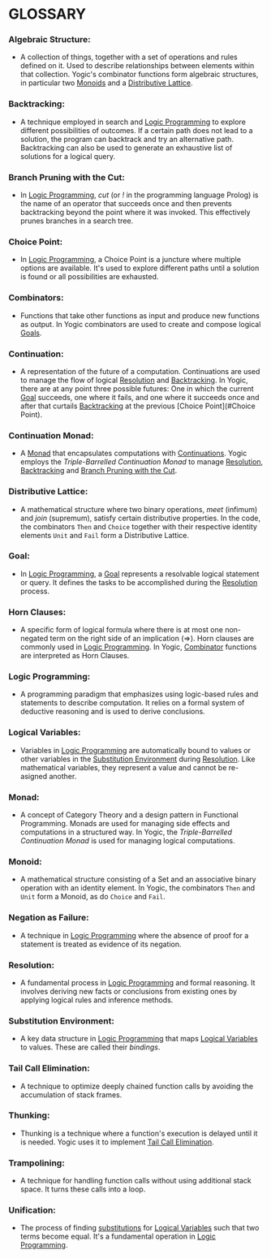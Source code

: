 # **GLOSSARY**

### **Algebraic Structure**:  
- A collection of things, together with a set of operations and rules defined
  on it. Used to describe relationships between elements within that
  collection. Yogic's combinator functions form algebraic structures, in
  particular two [Monoids](#Monoid) and a [Distributive
  Lattice](#Distributive-Lattice).

### **Backtracking**:  
- A technique employed in search and [Logic Programming](#Logic-Programming)
  to explore different possibilities of outcomes. If a certain path does not
  lead to a solution, the program can backtrack and try an alternative path.
  Backtracking can also be used to generate an exhaustive list of solutions
  for a logical query.

### **Branch Pruning with the Cut**:  
- In [Logic Programming](#Logic-Programming), *cut* (or *!* in the programming
  language Prolog) is the name of an operator that succeeds once and then
  prevents backtracking beyond the point where it was invoked. This
  effectively prunes branches in a search tree.

### **Choice Point**:  
- In [Logic Programming](#Logic-Programming), a Choice Point is a juncture
  where multiple options are available. It's used to explore different paths
  until a solution is found or all possibilities are exhausted.

### **Combinators**:  
- Functions that take other functions as input and produce new functions as
  output. In Yogic combinators are used to create and compose logical
  [Goals](#Goal).

### **Continuation**:  
- A representation of the future of a computation. Continuations are used to
  manage the flow of logical [Resolution](#Resolution) and
  [Backtracking](#Backtracking). In Yogic, there are at any point three
  possible futures: One in which the current [Goal](#Goal) succeeds, one where
  it fails, and one where it succeeds once and after that curtails
  [Backtracking](#Backtracking) at the previous [Choice Point](#Choice Point).

### **Continuation Monad**:  
- A [Monad](#Monad) that encapsulates computations with
  [Continuations](#Continuation). Yogic employs the *Triple-Barrelled
  Continuation Monad* to manage [Resolution](#Resolution),
  [Backtracking](#Backtracking) and [Branch Pruning with the
  Cut](#Branch-Pruning-with-the-Cut).

### **Distributive Lattice**:  
- A mathematical structure where two binary operations, *meet* (infimum) and
  *join* (supremum), satisfy certain distributive properties. In the code, the
  combinators `Then` and `Choice` together with their respective identity
  elements `Unit` and `Fail` form a Distributive Lattice.

### **Goal**:  
- In [Logic Programming](#Logic-Programming), a [Goal](#Goal) represents a
  resolvable logical statement or query. It defines the tasks to be
  accomplished during the [Resolution](#Resolution) process.

### **Horn Clauses**:  
- A specific form of logical formula where there is at most one non-negated
  term on the right side of an implication (=>). Horn clauses are commonly
  used in [Logic Programming](#Logic-Programming). In Yogic,
  [Combinator](#Combinators) functions are interpreted as Horn Clauses.

### **Logic Programming**:  
- A programming paradigm that emphasizes using logic-based rules and
  statements to describe computation. It relies on a formal system of
  deductive reasoning and is used to derive conclusions.

### **Logical Variables**:  
- Variables in [Logic Programming](#Logic-Programming) are automatically bound
  to values or other variables in the [Substitution
  Environment](#Substitution-Environment) during [Resolution](#Resolution).
  Like mathematical variables, they represent a value and cannot be re-asigned
  another.

### **Monad**:  
- A concept of Category Theory and a design pattern in Functional Programming.
  Monads are used for managing side effects and computations in a structured
  way. In Yogic, the *Triple-Barrelled Continuation Monad* is used for
  managing logical computations.

### **Monoid**:  
- A mathematical structure consisting of a Set and an associative binary
  operation with an identity element. In Yogic, the combinators `Then` and
  `Unit` form a Monoid, as do `Choice` and `Fail`.

### **Negation as Failure**:  
- A technique in [Logic Programming](#Logic-Programming) where the absence of
  proof for a statement is treated as evidence of its negation.

### **Resolution**:  
- A fundamental process in [Logic Programming](#Logic-Programming) and formal
  reasoning. It involves deriving new facts or conclusions from existing ones
  by applying logical rules and inference methods.

### **Substitution Environment**:  
- A key data structure in [Logic Programming](#Logic-Programming) that maps
  [Logical Variables](#Logical-Variables) to values. These are called their
  *bindings*.

### **Tail Call Elimination**:  
- A technique to optimize deeply chained function calls by avoiding the
  accumulation of stack frames.

### **Thunking**:  
- Thunking is a technique where a function's execution is delayed until it is
  needed. Yogic uses it to implement [Tail Call
  Elimination](#Tail-Call-Elimination).

### **Trampolining**:  
- A technique for handling function calls without using additional stack
  space. It turns these calls into a loop.

### **Unification**:  
- The process of finding [substitutions](#Substitution-Environment) for
  [Logical Variables](#Logical-Variables) such that two terms become equal.
  It's a fundamental operation in [Logic Programming](#Logic-Programming).
